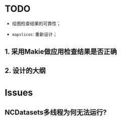 <h1>TODO</h1>

- 绘图检查结果的可靠性；

- `mapslices`: 重新设计；

## 1. 采用Makie做应用检查结果是否正确

## 2. 设计的大纲


# Issues

## NCDatasets多线程为何无法运行?
